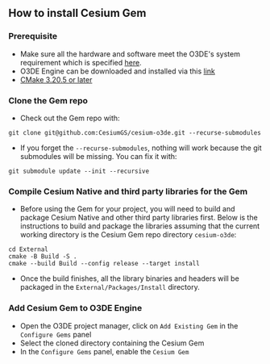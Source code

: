 ## **How to install Cesium Gem**

### **Prerequisite**

- Make sure all the hardware and software meet the O3DE's system requirement which is specified [here](https://o3de.org/docs/welcome-guide/setup/requirements/).
- O3DE Engine can be downloaded and installed via this [link](https://www.o3de.org/download/)
- [CMake 3.20.5 or later](https://cmake.org/download/#latest)

### **Clone the Gem repo**

- Check out the Gem repo with:

```
git clone git@github.com:CesiumGS/cesium-o3de.git --recurse-submodules
```

- If you forget the `--recurse-submodules`, nothing will work because the git submodules will be missing. You can fix it with:

```
git submodule update --init --recursive
```

### **Compile Cesium Native and third party libraries for the Gem**

- Before using the Gem for your project, you will need to build and package Cesium Native and other third party libraries first. Below is the instructions to build and package the libraries assuming that the current working directory is the Cesium Gem repo directory `cesium-o3de`:

```
cd External
cmake -B Build -S .
cmake --build Build --config release --target install
```

- Once the build finishes, all the library binaries and headers will be packaged in the `External/Packages/Install` directory. 

### **Add Cesium Gem to O3DE Engine**

- Open the O3DE project manager, click on `Add Existing Gem` in the `Configure Gems` panel 
- Select the cloned directory containing the Cesium Gem
- In the `Configure Gems` panel, enable the `Cesium Gem`
